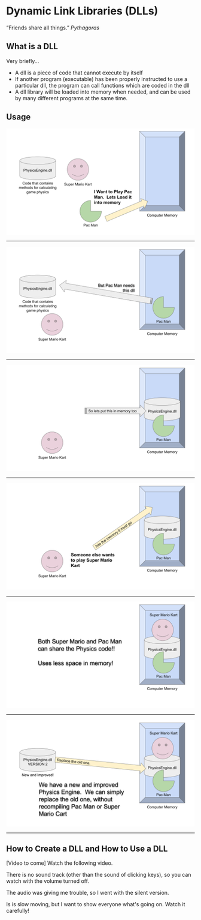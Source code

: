 # Dynamic Link Libraries (DLLs)

“Friends share all things.”  *Pythagoras*

## What is a DLL

Very briefly…

* A dll is a piece of code that cannot execute by itself
* If another program (executable) has been properly instructed to use a particular dll, the program can call functions which are coded in the dll
* A dll library will be loaded into memory when needed, and can be used by many different programs at the same time.

## Usage

![dll Dynamic Link Library.pptx](./Images/dll_1.svg)



---





![dll image](./Images/dll_2.svg)

---







![dll image](./Images/dll_3.svg)

---



![dll image](./Images/dll_4.svg)

---



![dll image](./Images/dll_5.svg)

---



![dll image](./Images/dll_6.svg)

---



## How to Create a DLL and How to Use a DLL

[Video to come]
Watch the following video.

There is no sound track (other than the sound of clicking keys), so you can watch with the volume turned off.

The audio was giving me trouble, so I went with the silent version.

Is is slow moving, but I want to show everyone what's going on.  Watch it carefully!

